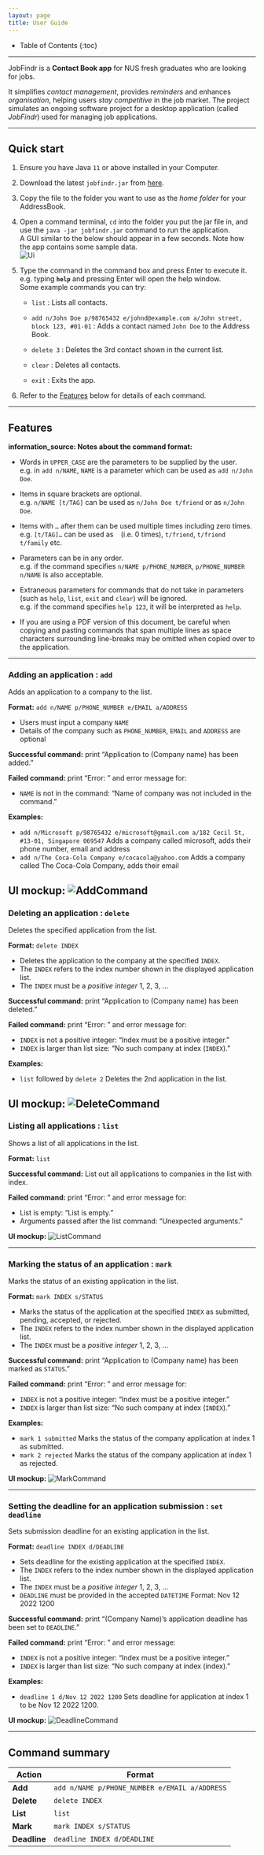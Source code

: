 ```yaml
---
layout: page
title: User Guide
---
```


* Table of Contents
  {:toc}

--------------------------------------------------------------------------------------------------------------------

JobFindr is a **Contact Book app** for NUS fresh graduates who are looking for jobs.

It simplifies _contact management_, provides _reminders_ and enhances _organisation_, helping users _stay competitive_
in the job market.
The project simulates an ongoing software project for a desktop application (called _JobFindr_) used for managing job
applications.

--------------------------------------------------------------------------------------------------------------------

## Quick start

1. Ensure you have Java `11` or above installed in your Computer.

2. Download the latest `jobfindr.jar` from [here](https://github.com/AY2324S1-CS2103T-W12-3/tp/releases).

3. Copy the file to the folder you want to use as the _home folder_ for your AddressBook.

4. Open a command terminal, `cd` into the folder you put the jar file in, and use the `java -jar jobfindr.jar` command
   to run the application.<br>
   A GUI similar to the below should appear in a few seconds. Note how the app contains some sample data.<br>
   ![Ui](images/Ui.png)

5. Type the command in the command box and press Enter to execute it. e.g. typing **`help`** and pressing Enter will
   open the help window.<br>
   Some example commands you can try:

    * `list` : Lists all contacts.

    * `add n/John Doe p/98765432 e/johnd@example.com a/John street, block 123, #01-01` : Adds a contact named `John Doe`
      to the Address Book.

    * `delete 3` : Deletes the 3rd contact shown in the current list.

    * `clear` : Deletes all contacts.

    * `exit` : Exits the app.

6. Refer to the [Features](#features) below for details of each command.

--------------------------------------------------------------------------------------------------------------------

## Features

<div markdown="block" class="alert alert-info">

**information_source: Notes about the command format:**<br>

* Words in `UPPER_CASE` are the parameters to be supplied by the user.<br>
  e.g. in `add n/NAME`, `NAME` is a parameter which can be used as `add n/John Doe`.

* Items in square brackets are optional.<br>
  e.g. `n/NAME [t/TAG]` can be used as `n/John Doe t/friend` or as `n/John Doe`.

* Items with `…`​ after them can be used multiple times including zero times.<br>
  e.g. `[t/TAG]…​` can be used as ` ` (i.e. 0 times), `t/friend`, `t/friend t/family` etc.

* Parameters can be in any order.<br>
  e.g. if the command specifies `n/NAME p/PHONE_NUMBER`, `p/PHONE_NUMBER n/NAME` is also acceptable.

* Extraneous parameters for commands that do not take in parameters (such as `help`, `list`, `exit` and `clear`) will be
  ignored.<br>
  e.g. if the command specifies `help 123`, it will be interpreted as `help`.

* If you are using a PDF version of this document, be careful when copying and pasting commands that span multiple lines
  as space characters surrounding line-breaks may be omitted when copied over to the application.

</div>

---

### Adding an application : `add`

Adds an application to a company to the list.

**Format:** `add n/NAME p/PHONE_NUMBER e/EMAIL a/ADDRESS​`

* Users must input a company `NAME`
* Details of the company such as `PHONE_NUMBER`, `EMAIL` and `ADDRESS` are optional

**Successful command:**
print “Application to (Company name) has been added.”

**Failed command:**
print “Error: ” and error message for:

* `NAME` is not in the command: “Name of company was not included in the command.”

**Examples:**

* `add n/Microsoft p/98765432 e/microsoft@gmail.com a/182 Cecil St, #13-01, Singapore 069547`
  Adds a company called microsoft, adds their phone number, email and address
* `add n/The Coca-Cola Company e/cocacola@yahoo.com`
  Adds a company called The Coca-Cola Company, adds their email

**UI mockup:**
![AddCommand](images/user-guide/AddCommand.png)
---

### Deleting an application : `delete`

Deletes the specified application from the list.

**Format:** `delete INDEX`

* Deletes the application to the company at the specified `INDEX`.
* The `INDEX` refers to the index number shown in the displayed application list.
* The `INDEX` must be a _positive integer_ 1, 2, 3, …​

**Successful command:**
print “Application to (Company name) has been deleted.”

**Failed command:**
print “Error: ” and error message for:

* `INDEX` is not a positive integer: “Index must be a positive integer.”
* `INDEX` is larger than list size: “No such company at index (`INDEX`).”

**Examples:**

* `list` followed by `delete 2`
  Deletes the 2nd application in the list.

**UI mockup:**
![DeleteCommand](images/user-guide/DeleteCommand.png)
---

### Listing all applications : `list`

Shows a list of all applications in the list.

**Format:** `list`

**Successful command:**
List out all applications to companies in the list with index.

**Failed command:**
print “Error: ” and error message for:

* List is empty: “List is empty.”
* Arguments passed after the list command: “Unexpected arguments.”

**UI mockup:**
![ListCommand](images/user-guide/ListCommand.png)

---

### Marking the status of an application : `mark`

Marks the status of an existing application in the list.

**Format:** `mark INDEX s/STATUS`

* Marks the status of the application at the specified `INDEX` as submitted, pending, accepted, or rejected.
* The `INDEX` refers to the index number shown in the displayed application list.
* The `INDEX` must be a _positive integer_ 1, 2, 3, …​

**Successful command:**
print “Application to (Company name) has been marked as `STATUS`.”

**Failed command:**
print “Error: ” and error message for:

* `INDEX` is not a positive integer: “Index must be a positive integer.”
* `INDEX` is larger than list size: “No such company at index (`INDEX`).”

**Examples:**

* `mark 1 submitted`
  Marks the status of the company application at index 1 as submitted.
* `mark 2 rejected`
  Marks the status of the company application at index 1 as rejected.

**UI mockup:**
![MarkCommand](images/user-guide/MarkCommand.png)

---

### Setting the deadline for an application submission : `set deadline`

Sets submission deadline for an existing application in the list.

**Format:** `deadline INDEX d/DEADLINE`

* Sets deadline for the existing application at the specified `INDEX`.
* The `INDEX` refers to the index number shown in the displayed application list.
* The `INDEX` must be a _positive integer_ 1, 2, 3, …​
* `DEADLINE` must be provided in the accepted `DATETIME` Format: Nov 12 2022 1200

**Successful command:**
print “(Company Name)’s application deadline has been set to `DEADLINE`.”

**Failed command:**
print “Error: ” and error message:

* `INDEX` is not a positive integer: “Index must be a positive integer.”
* `INDEX` is larger than list size: “No such company at index (index).”

**Examples:**

* `deadline 1 d/Nov 12 2022 1200`
  Sets deadline for application at index 1 to be Nov 12 2022 1200.

**UI mockup:**
![DeadlineCommand](images/user-guide/DeadlineCommand.png)

--------------------------------------------------------------------------------------------------------------------

## Command summary

| Action       | Format                                        |
|--------------|-----------------------------------------------|
| **Add**      | `add n/NAME p/PHONE_NUMBER e/EMAIL a/ADDRESS` |
| **Delete**   | `delete INDEX`                                |
| **List**     | `list`                                        |
| **Mark**     | `mark INDEX s/STATUS`                         |
| **Deadline** | `deadline INDEX d/DEADLINE`                   |
